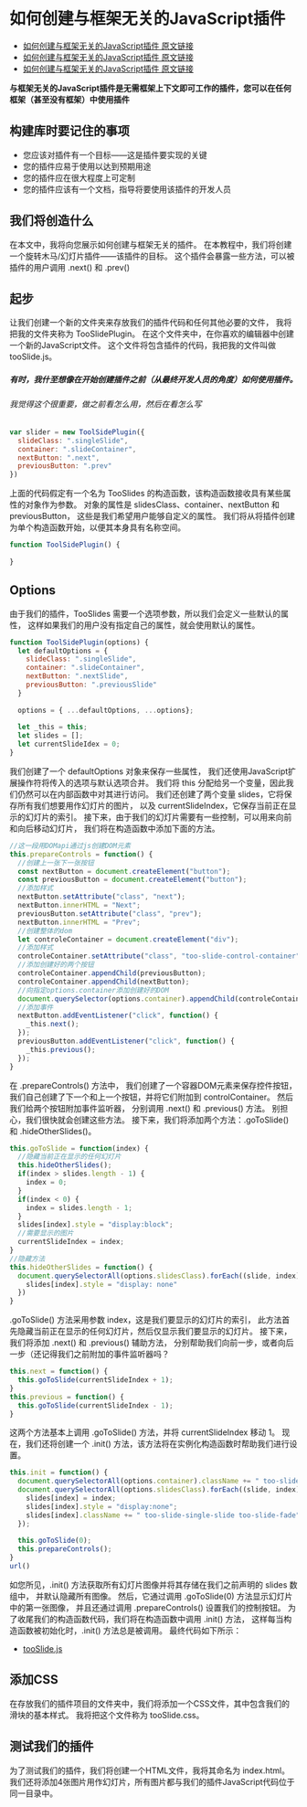 # 如何创建与框架无关的JavaScript插件
* [如何创建与框架无关的JavaScript插件 原文链接](https://juejin.im/post/6893841214186094606)
* [如何创建与框架无关的JavaScript插件 原文链接](https://juejin.im/post/6893841214186094606)
* [如何创建与框架无关的JavaScript插件 原文链接](https://juejin.im/post/6893841214186094606)

**与框架无关的JavaScript插件是无需框架上下文即可工作的插件，您可以在任何框架（甚至没有框架）中使用插件**
## 构建库时要记住的事项
* 您应该对插件有一个目标——这是插件要实现的关键
* 您的插件应易于使用以达到预期用途
* 您的插件应在很大程度上可定制
* 您的插件应该有一个文档，指导将要使用该插件的开发人员

## 我们将创造什么
在本文中，我将向您展示如何创建与框架无关的插件。
在本教程中，我们将创建一个旋转木马/幻灯片插件——该插件的目标。
这个插件会暴露一些方法，可以被插件的用户调用 .next() 和 .prev()

## 起步
让我们创建一个新的文件夹来存放我们的插件代码和任何其他必要的文件，
我将把我的文件夹称为 TooSlidePlugin。
在这个文件夹中，在你喜欢的编辑器中创建一个新的JavaScript文件。
这个文件将包含插件的代码，我把我的文件叫做 tooSlide.js。
##### 有时，我什至想像在开始创建插件之前（从最终开发人员的角度）如何使用插件。
###### 我觉得这个很重要，做之前看怎么用，然后在看怎么写
```js
var slider = new ToolSidePlugin({
  slideClass: ".singleSlide",
  container: ".slideContainer",
  nextButton: ".next",
  previousButton: ".prev"
})
```
上面的代码假定有一个名为 TooSlides 的构造函数，该构造函数接收具有某些属性的对象作为参数。
对象的属性是 slidesClass、container、nextButton 和 previousButton，
这些是我们希望用户能够自定义的属性。
我们将从将插件创建为单个构造函数开始，以便其本身具有名称空间。
```js
function ToolSidePlugin() {
  
}
```
## Options
由于我们的插件，TooSlides 需要一个选项参数，所以我们会定义一些默认的属性，
这样如果我们的用户没有指定自己的属性，就会使用默认的属性。
```js
function ToolSidePlugin(options) {
  let defaultOptions = {
    slideClass: ".singleSlide",
    container: ".slideContainer",
    nextButton: ".nextSlide",
    previousButton: ".previousSlide"
  }
  
  options = { ...defaultOptions, ...options};
  
  let _this = this;
  let slides = [];
  let currentSlideIdex = 0;
}
```
我们创建了一个 defaultOptions 对象来保存一些属性，
我们还使用JavaScript扩展操作符将传入的选项与默认选项合并。
我们将 this 分配给另一个变量，因此我们仍然可以在内部函数中对其进行访问。
我们还创建了两个变量 slides，它将保存所有我们想要用作幻灯片的图片，
以及 currentSlideIndex，它保存当前正在显示的幻灯片的索引。
接下来，由于我们的幻灯片需要有一些控制，可以用来向前和向后移动幻灯片，
我们将在构造函数中添加下面的方法。

```js
//这一段用DOMapi通过js创建DOM元素
this.prepareControls = function() {
  //创建上一张下一张按钮
  const nextButton = document.createElement("button");
  const previousButton = document.createElement("button");
  //添加样式
  nextButton.setAttribute("class", "next");
  nextButton.innerHTML = "Next";
  previousButton.setAttribute("class", "prev");
  nextButton.innerHTML = "Prev";
  //创建整体的dom
  let controleContainer = document.createElement("div");
  //添加样式
  controleContainer.setAttribute("class", "too-slide-control-container");
  //添加创建好的两个按钮
  controleContainer.appendChild(previousButton);
  controleContainer.appendChild(nextButton);
  //向指定options.container添加创建好的DOM
  document.querySelector(options.container).appendChild(controleContainer);
  //添加事件
  nextButton.addEventListener("click", function() {
    _this.next();
  });
  previousButton.addEventListener("click", function() {
    _this.previous();
  });
}
```
在 .prepareControls() 方法中，
我们创建了一个容器DOM元素来保存控件按钮，
我们自己创建了下一个和上一个按钮，并将它们附加到 controlContainer。
然后我们给两个按钮附加事件监听器，
分别调用 .next() 和 .previous() 方法。
别担心，我们很快就会创建这些方法。
接下来，我们将添加两个方法：.goToSlide() 和 .hideOtherSlides()。
```js
this.goToSlide = function(index) {
  //隐藏当前正在显示的任何幻灯片
  this.hideOtherSlides();
  if(index > slides.length - 1) {
    index = 0;
  }
  if(index < 0) {
    index = slides.length - 1;
  }
  slides[index].style = "display:block";
  //需要显示的图片
  currentSlideIndex = index;
}
//隐藏方法
this.hideOtherSlides = function() {
  document.querySelectorAll(options.slidesClass).forEach((slide, index) => {
    slides[index].style = "display: none"
  })
}
```
.goToSlide() 方法采用参数 index，这是我们要显示的幻灯片的索引，
此方法首先隐藏当前正在显示的任何幻灯片，然后仅显示我们要显示的幻灯片。
接下来，我们将添加 .next() 和 .previous() 辅助方法，
分别帮助我们向前一步，或者向后一步（还记得我们之前附加的事件监听器吗？
```js
this.next = function() {
  this.goToSlide(currentSlideIndex + 1);
}
this.previous = function() {
  this.goToSlide(currentSlideIndex - 1);
}
```
这两个方法基本上调用 .goToSlide() 方法，并将 currentSlideIndex 移动 1。
现在，我们还将创建一个 .init() 方法，该方法将在实例化构造函数时帮助我们进行设置。
```js
this.init = function() {
  document.querySelectorAll(options.container).className += " too-slide-slider-container";
  document.querySelectorAll(options.slidesClass).forEach((slide, index) => {
    slides[index] = index;
    slides[index].style = "display:none";
    slides[index].className += " too-slide-single-slide too-slide-fade";
  });
  
  this.goToSlide(0);
  this.prepareControls();
}
url()
```
如您所见，.init() 方法获取所有幻灯片图像并将其存储在我们之前声明的 slides 数组中，
并默认隐藏所有图像。
然后，它通过调用 .goToSlide(0) 方法显示幻灯片中的第一张图像，
并且还通过调用 .prepareControls() 设置我们的控制按钮。
为了收尾我们的构造函数代码，我们将在构造函数中调用 .init() 方法，
这样每当构造函数被初始化时，.init() 方法总是被调用。
最终代码如下所示：
* [tooSlide.js](https://github.com/guopeng1129972/blog/blob/main/demo/002/TooSlidePlugin/tooSlide.js)

## 添加CSS
在存放我们的插件项目的文件夹中，我们将添加一个CSS文件，其中包含我们的滑块的基本样式。
我将把这个文件称为 tooSlide.css。

## 测试我们的插件
为了测试我们的插件，我们将创建一个HTML文件，我将其命名为 index.html。
我们还将添加4张图片用作幻灯片，所有图片都与我们的插件JavaScript代码位于同一目录中。
